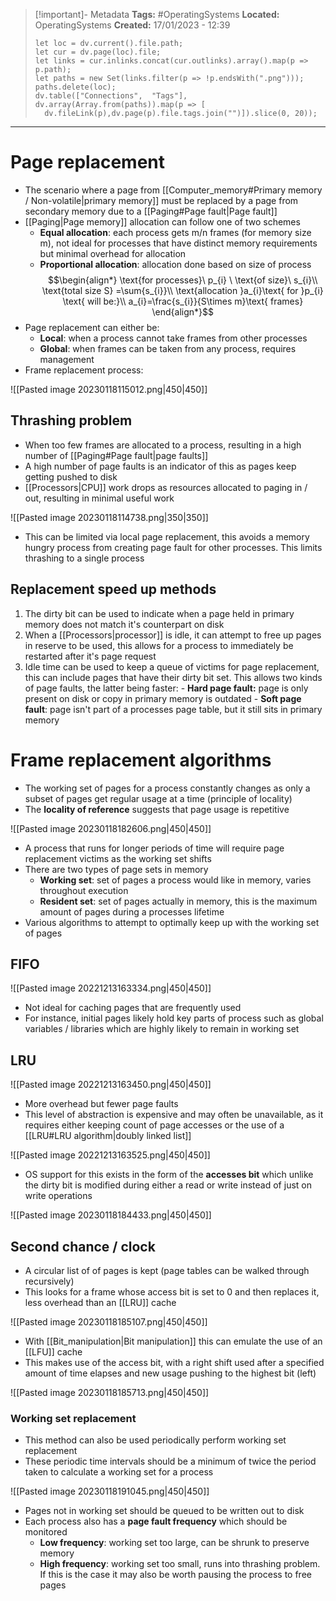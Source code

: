 > [!important]- Metadata
> **Tags:** #OperatingSystems 
> **Located:** OperatingSystems
> **Created:** 17/01/2023 - 12:39
> ```dataviewjs
>let loc = dv.current().file.path;
>let cur = dv.page(loc).file;
>let links = cur.inlinks.concat(cur.outlinks).array().map(p => p.path);
>let paths = new Set(links.filter(p => !p.endsWith(".png")));
>paths.delete(loc);
>dv.table(["Connections",  "Tags"], dv.array(Array.from(paths)).map(p => [
>   dv.fileLink(p),dv.page(p).file.tags.join("")]).slice(0, 20));
> ```

___
# Page replacement
- The scenario where a page from [[Computer_memory#Primary memory / Non-volatile|primary memory]] must be replaced by a page from secondary memory due to a [[Paging#Page fault|Page fault]]
- [[Paging|Page memory]] allocation can follow one of two schemes 
	- **Equal allocation**: each process gets m/n frames (for memory size m), not ideal for processes that have distinct memory requirements but minimal overhead for allocation
	- **Proportional allocation**: allocation done based on size of process 
$$\begin{align*}
\text{for processes}\ p_{i} \ \text{of size}\ s_{i}\\
\text{total size S} =\sum{s_{i}}\\
\text{allocation }a_{i}\text{ for }p_{i} \text{ will be:}\\
a_{i}=\frac{s_{i}}{S\times m}\text{ frames}
\end{align*}$$
- Page replacement can either be:
	- **Local**: when a process cannot take frames from other processes 
	- **Global**: when frames can be taken from any process, requires management
- Frame replacement process:

![[Pasted image 20230118115012.png|450|450]]

## Thrashing problem
- When too few frames are allocated to a process, resulting in a high number of [[Paging#Page fault|page faults]]
- A high number of page faults is an indicator of this as pages keep getting pushed to disk
- [[Processors|CPU]] work drops as resources allocated to paging in / out, resulting in minimal useful work

![[Pasted image 20230118114738.png|350|350]]

- This can be limited via local page replacement, this avoids a memory hungry process from creating page fault for other processes. This limits thrashing to a single process 

## Replacement speed up methods
1. The dirty bit can be used to indicate when a page held in primary memory does not match it's counterpart on disk
2. When a [[Processors|processor]] is idle, it can attempt to free up pages in reserve to be used, this allows for a process to immediately be restarted after it's page request
3. Idle time can be used to keep a queue of victims for page replacement, this can include pages that have their dirty bit set. This allows two kinds of page faults, the latter being faster:
        - **Hard page fault:** page is only present on disk or copy in primary memory is outdated 
        - **Soft page fault**: page isn't part of a processes page table, but it still sits in primary memory 

# Frame replacement algorithms
- The working set of pages for a process constantly changes as only a subset of pages get regular usage at a time (principle of locality)
- The **locality of reference** suggests that page usage is repetitive

![[Pasted image 20230118182606.png|450|450]]
- A process that runs for longer periods of time will require page replacement victims as the working set shifts 
- There are two types of page sets in memory 
    - **Working set**: set of pages a process would like in memory, varies throughout execution
    - **Resident set**: set of pages actually in memory, this is the maximum amount of pages during a processes lifetime
- Various algorithms to attempt to optimally keep up with the working set of pages 

## FIFO

![[Pasted image 20221213163334.png|450|450]]

- Not ideal for caching pages that are frequently used 
- For instance, initial pages likely hold key parts of process such as global variables / libraries which are highly likely to remain in working set
## LRU

![[Pasted image 20221213163450.png|450|450]]

- More overhead but fewer page faults
- This level of abstraction is expensive and may often be unavailable, as it requires either keeping count of page accesses or the use of a [[LRU#LRU algorithm|doubly linked list]]

![[Pasted image 20221213163525.png|450|450]]

- OS support for this exists in the form of the **accesses bit** which unlike the dirty bit is modified during either a read or write instead of just on write operations

![[Pasted image 20230118184433.png|450|450]]

## Second chance / clock
- A circular list of of pages is kept (page tables can be walked through recursively)
- This looks for a frame whose access bit is set to 0 and then replaces it, less overhead than an [[LRU]] cache 

![[Pasted image 20230118185107.png|450|450]]

- With [[Bit_manipulation|Bit manipulation]] this can emulate the use of an [[LFU]] cache
- This makes use of the access bit, with a right shift used after a specified amount of time elapses and new usage pushing to the highest bit (left)

![[Pasted image 20230118185713.png|450|450]]

### Working set replacement
- This method can also be used periodically perform working set replacement 
- These periodic time intervals should be a minimum of twice the period taken to calculate a working set for a process 

![[Pasted image 20230118191045.png|450|450]]

- Pages not in working set should be queued to be written out to disk
- Each process also has a **page fault frequency** which should be monitored
    - **Low frequency**: working set too large, can be shrunk to preserve memory 
    - **High frequency**: working set too small, runs into thrashing problem. If this is the case it may also be worth pausing the process to free pages 
